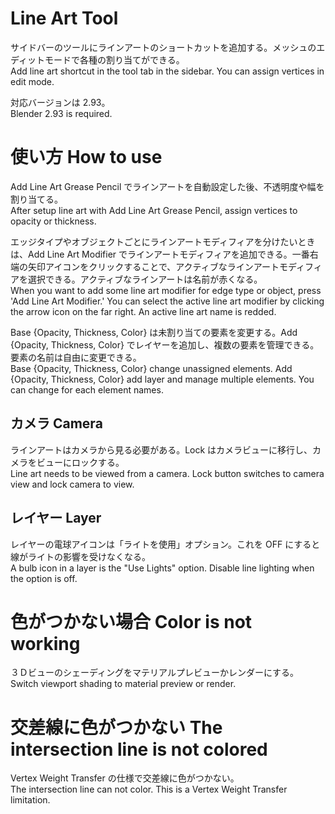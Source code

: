 # Line Art Tool
サイドバーのツールにラインアートのショートカットを追加する。メッシュのエディットモードで各種の割り当てができる。  
Add line art shortcut in the tool tab in the sidebar. You can assign vertices in edit mode.  

対応バージョンは 2.93。  
Blender 2.93 is required.

# 使い方 How to use
Add Line Art Grease Pencil でラインアートを自動設定した後、不透明度や幅を割り当てる。  
After setup line art with Add Line Art Grease Pencil, assign vertices to opacity or thickness.  

エッジタイプやオブジェクトごとにラインアートモディフィアを分けたいときは、Add Line Art Modifier でラインアートモディフィアを追加できる。一番右端の矢印アイコンをクリックすることで、アクティブなラインアートモディフィアを選択できる。アクティブなラインアートは名前が赤くなる。  
When you want to add some line art modifier for edge type or object, press 'Add Line Art Modifier.' You can select the active line art modifier by clicking the arrow icon on the far right. An active line art name is redded.  

Base {Opacity, Thickness, Color} は未割り当ての要素を変更する。Add {Opacity, Thickness, Color} でレイヤーを追加し、複数の要素を管理できる。要素の名前は自由に変更できる。  
Base {Opacity, Thickness, Color} change unassigned elements. Add {Opacity, Thickness, Color} add layer and manage multiple elements. You can change for each element names.

## カメラ Camera
ラインアートはカメラから見る必要がある。Lock はカメラビューに移行し、カメラをビューにロックする。  
Line art needs to be viewed from a camera. Lock button switches to camera view and lock camera to view.

## レイヤー Layer
レイヤーの電球アイコンは「ライトを使用」オプション。これを OFF にすると線がライトの影響を受けなくなる。  
A bulb icon in a layer is the "Use Lights" option. Disable line lighting when the option is off.

# 色がつかない場合 Color is not working
３Ｄビューのシェーディングをマテリアルプレビューかレンダーにする。  
Switch viewport shading to material preview or render.

# 交差線に色がつかない The intersection line is not colored
Vertex Weight Transfer の仕様で交差線に色がつかない。  
The intersection line can not color. This is a Vertex Weight Transfer limitation.
